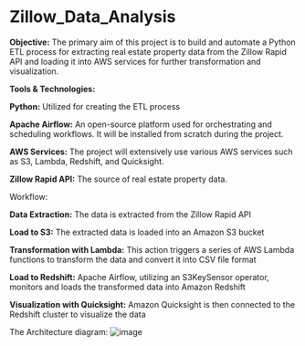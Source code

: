 # Zillow_Data_Analysis

**Objective:** The primary aim of this project is to build and automate a Python ETL process for extracting real estate property data from the Zillow Rapid API and loading it into AWS services for further transformation and visualization.

**Tools & Technologies:**

**Python:** Utilized for creating the ETL process

**Apache Airflow:** An open-source platform used for orchestrating and scheduling workflows. It will be installed from scratch during the project.

**AWS Services:** The project will extensively use various AWS services such as S3, Lambda, Redshift, and Quicksight.

**Zillow Rapid API:** The source of real estate property data.

Workflow:

**Data Extraction:** The data is extracted from the Zillow Rapid API

**Load to S3:** The extracted data is loaded into an Amazon S3 bucket

**Transformation with Lambda:** This action triggers a series of AWS Lambda functions to transform the data and convert it into CSV file format

**Load to Redshift:** Apache Airflow, utilizing an S3KeySensor operator, monitors and loads the transformed data into Amazon Redshift

**Visualization with Quicksight:** Amazon Quicksight is then connected to the Redshift cluster to visualize the data


The Architecture diagram:
![image](https://github.com/srijamannam/Data-Engineering-Project---Zillow-Data/assets/92010369/ee904bec-e7bf-4037-b9c6-69a839bd0ee6)

